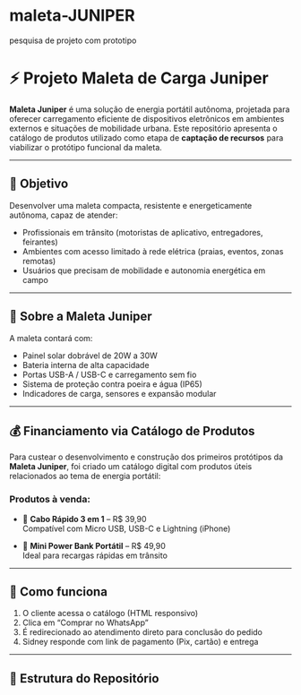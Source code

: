 # maleta-JUNIPER
pesquisa de projeto com prototipo
# ⚡ Projeto Maleta de Carga Juniper

**Maleta Juniper** é uma solução de energia portátil autônoma, projetada para oferecer carregamento eficiente de dispositivos eletrônicos em ambientes externos e situações de mobilidade urbana. Este repositório apresenta o catálogo de produtos utilizado como etapa de **captação de recursos** para viabilizar o protótipo funcional da maleta.

---

## 🎯 Objetivo

Desenvolver uma maleta compacta, resistente e energeticamente autônoma, capaz de atender:

- Profissionais em trânsito (motoristas de aplicativo, entregadores, feirantes)
- Ambientes com acesso limitado à rede elétrica (praias, eventos, zonas remotas)
- Usuários que precisam de mobilidade e autonomia energética em campo

---

## 🔋 Sobre a Maleta Juniper

A maleta contará com:

- Painel solar dobrável de 20W a 30W
- Bateria interna de alta capacidade
- Portas USB-A / USB-C e carregamento sem fio
- Sistema de proteção contra poeira e água (IP65)
- Indicadores de carga, sensores e expansão modular

---

## 💰 Financiamento via Catálogo de Produtos

Para custear o desenvolvimento e construção dos primeiros protótipos da **Maleta Juniper**, foi criado um catálogo digital com produtos úteis relacionados ao tema de energia portátil:

### Produtos à venda:

- 🔌 **Cabo Rápido 3 em 1** – R$ 39,90  
  Compatível com Micro USB, USB-C e Lightning (iPhone)

- 🔋 **Mini Power Bank Portátil** – R$ 49,90  
  Ideal para recargas rápidas em trânsito

---

## 📲 Como funciona

1. O cliente acessa o catálogo (HTML responsivo)
2. Clica em “Comprar no WhatsApp”
3. É redirecionado ao atendimento direto para conclusão do pedido
4. Sidney responde com link de pagamento (Pix, cartão) e entrega

---

## 📁 Estrutura do Repositório

